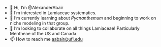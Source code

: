 - 👋 Hi, I’m @AlexanderAbair
- 👀 I’m interested in Lamiaceae systematics.
- 🌱 I’m currently learning about *Pycnanthemum* and beginning to work on niche modeling in that group.
- 💞️ I’m looking to collaborate on all things Lamiaceae! Particularly Mentheae of the US and Canada
- 📫 How to reach me aabair@ufl.edu
